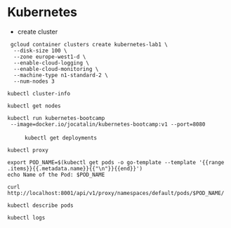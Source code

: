 # Kubernetes 

- create cluster

``` 
 gcloud container clusters create kubernetes-lab1 \
  --disk-size 100 \
  --zone europe-west1-d \
  --enable-cloud-logging \
  --enable-cloud-monitoring \
  --machine-type n1-standard-2 \
  --num-nodes 3
```

`kubectl cluster-info`

`kubectl get nodes`

```
kubectl run kubernetes-bootcamp 
 --image=docker.io/jocatalin/kubernetes-bootcamp:v1 --port=8080
```
           
`kubectl get deployments`

`kubectl proxy`

```
export POD_NAME=$(kubectl get pods -o go-template --template '{{range .items}}{{.metadata.name}}{{"\n"}}{{end}}')
echo Name of the Pod: $POD_NAME
```

`curl http://localhost:8001/api/v1/proxy/namespaces/default/pods/$POD_NAME/`

`kubectl describe pods`

`kubectl logs`
